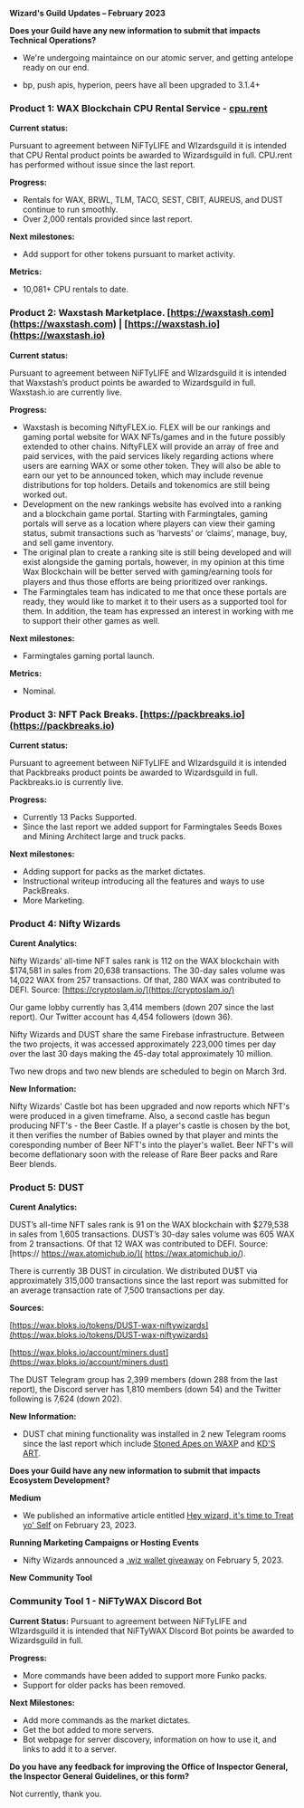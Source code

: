 **Wizard's Guild Updates – February 2023**

**Does your Guild have any new information to submit that impacts Technical Operations?**

- We're undergoing maintaince on our atomic server, and getting antelope ready on our end.

- bp, push apis, hyperion, peers have all been upgraded to 3.1.4+


### **Product 1: WAX Blockchain CPU Rental Service - [cpu.rent](https://cpu.rent/)**

**Current status:**

Pursuant to agreement between NiFTyLIFE and WIzardsguild it is intended that CPU Rental product points be awarded to Wizardsguild in full. CPU.rent has performed without issue since the last report.

**Progress:**

-	Rentals for WAX, BRWL, TLM, TACO, SEST, CBIT, AUREUS, and DUST continue to run smoothly.
-	Over 2,000 rentals provided since last report.

**Next milestones:**

-	Add support for other tokens pursuant to market activity.

**Metrics:**

-	10,081+ CPU rentals to date.

### **Product 2: Waxstash Marketplace. [https://waxstash.com](https://waxstash.com) | [https://waxstash.io](https://waxstash.io)**

**Current status:**

Pursuant to agreement between NiFTyLIFE and WIzardsguild it is intended that Waxstash’s product points be awarded to Wizardsguild in full. Waxstash.io are currently live.

**Progress:**

-	Waxstash is becoming NiftyFLEX.io. FLEX will be our rankings and gaming portal website for WAX NFTs/games and in the future possibly extended to other chains. NiftyFLEX will provide an array of free and paid services, with the paid services likely regarding actions where users are earning WAX or some other token. They will also be able to earn our yet to be announced token, which may include revenue distributions for top holders. Details and tokenomics are still being worked out.
-	Development on the new rankings website has evolved into a ranking and a blockchain game portal. Starting with Farmingtales, gaming portals will serve as a location where players can view their gaming status, submit transactions such as ‘harvests’ or ‘claims’, manage, buy, and sell game inventory.
-	The original plan to create a ranking site is still being developed and will exist alongside the gaming portals, however, in my opinion at this time Wax Blockchain will be better served with gaming/earning tools for players and thus those eﬀorts are being prioritized over rankings.
-	The Farmingtales team has indicated to me that once these portals are ready, they would like to market it to their users as a supported tool for them. In addition, the team has expressed an interest in working with me to support their other games as well.


**Next milestones:**

- Farmingtales gaming portal launch.

**Metrics:**

- Nominal.
 
### **Product 3: NFT Pack Breaks. [https://packbreaks.io](https://packbreaks.io)**

**Current status:**

Pursuant to agreement between NiFTyLIFE and WIzardsguild it is intended that Packbreaks product points be awarded to Wizardsguild in full. Packbreaks.io is currently live.

**Progress:**

-	Currently 13 Packs Supported.
-	Since the last report we added support for Farmingtales Seeds Boxes and Mining Architect large and truck packs.

**Next milestones:**

-	Adding support for packs as the market dictates.
-	Instructional writeup introducing all the features and ways to use PackBreaks.
-	More Marketing.


### **Product 4: Nifty Wizards**

**Curent Analytics:** 

Nifty Wizards’ all-time NFT sales rank is 112 on the WAX blockchain with $174,581 in sales from 20,638 transactions. The 30-day sales volume was 14,022 WAX from 257 transactions. Of that, 280 WAX was contributed to DEFI. Source: [https://cryptoslam.io/](https://cryptoslam.io/)

Our game lobby currently has 3,414 members (down 207 since the last report). Our Twitter account has 4,454 followers (down 36).

Nifty Wizards and DUST share the same Firebase infrastructure. Between the two projects, it was accessed approximately 223,000 times per day over the last 30 days making the 45-day total approximately 10 million.

Two new drops and two new blends are scheduled to begin on March 3rd.

**New Information:**

Nifty Wizards' Castle bot has been upgraded and now reports which NFT's were produced in a given timeframe. Also, a second castle has begun producing NFT's - the Beer Castle. If a player's castle is chosen by the bot, it then verifies the number of Babies owned by that player and mints the coresponding number of Beer NFT's into the player's wallet. Beer NFT's will become deflationary soon with the release of Rare Beer packs and Rare Beer blends.

### **Product 5: DUST**

**Curent Analytics:**

DUST’s all-time NFT sales rank is 91 on the WAX blockchain with $279,538 in sales from 1,605 transactions. DUST’s 30-day sales volume was 605 WAX from 2 transactions. Of that 12 WAX was contributed to DEFI. Source: [https:// https://wax.atomichub.io/]( https://wax.atomichub.io/).

There is currently 3B DUST in circulation. We distributed DU$T via approximately 315,000 transactions since the last report was submitted for an average transaction rate of 7,500 transactions per day.

**Sources:**

[https://wax.bloks.io/tokens/DUST-wax-niftywizards](https://wax.bloks.io/tokens/DUST-wax-niftywizards)

[https://wax.bloks.io/account/miners.dust](https://wax.bloks.io/account/miners.dust)

The DUST Telegram group has 2,399 members (down 288 from the last report), the Discord server has 1,810 members (down 54) and the Twitter following is 7,624 (down 202).

**New Information:**

- DUST chat mining functionality was installed in 2 new Telegram rooms since the last report which include [Stoned Apes on WAXP](https://t.me/StonedApesOnWAXP) and [KD'S ART](https://t.me/Kds_Arts).


**Does your Guild have any new information to submit that impacts Ecosystem Development?**

**Medium**

- We published an informative article entitled [Hey wizard, it's time to Treat yo' Self](https://link.medium.com/dKzaH2LUJxb ) on February 23, 2023.
 
**Running Marketing Campaigns or Hosting Events**

- Nifty Wizards announced a [.wiz wallet giveaway](https://twitter.com/NiftyWizards/status/1622303677615849472?s=20) on February 5, 2023.


**New Community Tool**

### **Community Tool 1 - NiFTyWAX Discord Bot**

**Current Status:** 
Pursuant to agreement between NiFTyLIFE and WIzardsguild it is intended that NiFTyWAX DIscord Bot points be awarded to Wizardsguild in full. 

**Progress:**
- More commands have been added to support more Funko packs.
-	Support for older packs has been removed.

**Next Milestones:**
-	Add more commands as the market dictates.
-	Get the bot added to more servers.
-	Bot webpage for server discovery, information on how to use it, and links to add it to a server.

**Do you have any feedback for improving the Office of Inspector General, the Inspector General Guidelines, or this form?**

Not currently, thank you.
